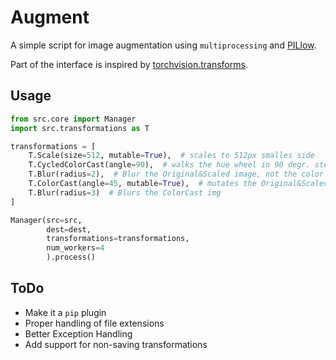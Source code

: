 # Augment

A simple script for image augmentation using `multiprocessing` and
[PILlow](https://pillow.readthedocs.io).

Part of the interface is inspired by
[torchvision.transforms](http://pytorch.org/docs/torchvision/transforms.html).

## Usage

```python
from src.core import Manager
import src.transformations as T

transformations = [
    T.Scale(size=512, mutable=True),  # scales to 512px smalles side
    T.CycledColorCast(angle=90),  # walks the hue wheel in 90 degr. steps
    T.Blur(radius=2),  # Blur the Original&Scaled image, not the color cast
    T.ColorCast(angle=45, mutable=True),  # mutates the Original&Scaled img
    T.Blur(radius=3)  # Blurs the ColorCast img
]

Manager(src=src,
        dest=dest,
        transformations=transformations,
        num_workers=4
        ).process()
```

## ToDo

- Make it a `pip` plugin
- Proper handling of file extensions
- Better Exception Handling
- Add support for non-saving transformations

